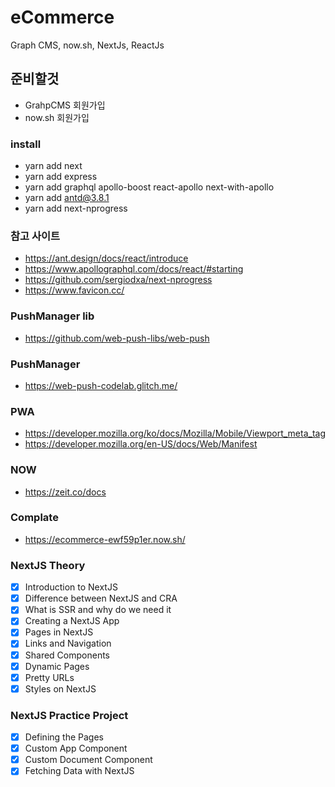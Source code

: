 # eCommerce
Graph CMS, now.sh, NextJs, ReactJs

## 준비할것
- GrahpCMS 회원가입
- now.sh 회원가입

### install
- yarn add next
- yarn add express
- yarn add graphql apollo-boost react-apollo next-with-apollo
- yarn add antd@3.8.1
- yarn add next-nprogress

### 참고 사이트
- https://ant.design/docs/react/introduce
- https://www.apollographql.com/docs/react/#starting
- https://github.com/sergiodxa/next-nprogress
- https://www.favicon.cc/

### PushManager lib
- https://github.com/web-push-libs/web-push

### PushManager
- https://web-push-codelab.glitch.me/

### PWA
- https://developer.mozilla.org/ko/docs/Mozilla/Mobile/Viewport_meta_tag
- https://developer.mozilla.org/en-US/docs/Web/Manifest


### NOW
- https://zeit.co/docs


### Complate
- https://ecommerce-ewf59p1er.now.sh/



### NextJS Theory
 - [x] Introduction to NextJS
 - [x] Difference between NextJS and CRA
 - [x] What is SSR and why do we need it
 - [x] Creating a NextJS App
 - [x] Pages in NextJS
 - [x] Links and Navigation
 - [x] Shared Components
 - [x] Dynamic Pages
 - [x] Pretty URLs
 - [x] Styles on NextJS

### NextJS Practice Project
- [x] Defining the Pages
- [x] Custom App Component
- [x] Custom Document Component
- [x] Fetching Data with NextJS